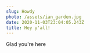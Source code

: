 ```yaml
---
slug: Howdy
photo: /assets/ian_garden.jpg
date: 2020-11-03T23:04:05.243Z
title: Hey y'all!
---
```

Glad you're here
